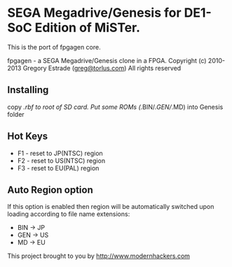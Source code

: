 # SEGA Megadrive/Genesis for DE1-SoC Edition of MiSTer.

This is the port of fpgagen core.

fpgagen - a SEGA Megadrive/Genesis clone in a FPGA.
Copyright (c) 2010-2013 Gregory Estrade (greg@torlus.com)
All rights reserved

## Installing
copy *.rbf to root of SD card. Put some ROMs (*.BIN/*.GEN/*.MD) into Genesis folder

## Hot Keys
* F1 - reset to JP(NTSC) region
* F2 - reset to US(NTSC) region
* F3 - reset to EU(PAL)  region

## Auto Region option
If this option is enabled then region will be automatically switched upon loading according to file name extensions:

* BIN -> JP
* GEN -> US
* MD -> EU

This project brought to you by http://www.modernhackers.com
